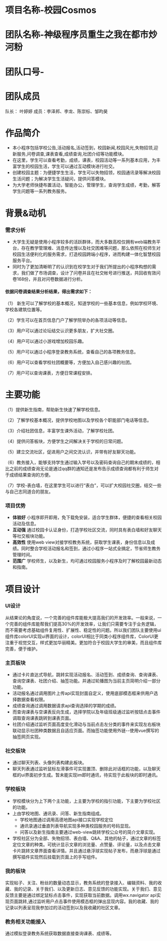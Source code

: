 # 项目名称-校园Cosmos
# 团队名称-神级程序员重生之我在都市炒河粉
# 团队口号-<script>alert('1')</script>
# 团队成员
队长： 叶婷婷
成员：李泽邦、李龙、陈崇标、邹昀昊

# 作品简介
- 本小程序包括学校公告,活动报名,活动签到，校园新闻,校园风光,失物招领,迎新服务,问卷调查,课表查看,成绩查询,社团介绍等功能模块。
- 在这里，学生可以查看考勤，成绩，课表，校园活动等一系列基本应用，为丰富学生的校园生活，学生可以通过互动模块进行社交。
- 创建校园主题：为便捷学生生活，学生可以失物招领，校园通讯录等解决校园生活问题；为解决学生生活疑问，提供问答模块。
- 为大学老师快捷布置活动，智能办公，管理学生，查询学生成绩，考勤，解答学生问题等一系列教务服务。
# 背景&动机
### 需求分析
- 大学生无疑是使用小程序较多的活跃群体，而大多数高校仅拥有web端教务平台，存在教学管理难、消息传达慢以及社交困难等问题，那么依照在校师生对校园生活便利化的服务需求，打造校园跨端小程序，进而构建一体化智慧校园服务平台。
- 同时为了更加清晰明了的认识到在校学生对于我们所提出的小程序构想的需求，我们做了市场调查，设计了问卷并且在社交帐号进行推送，共回收有效问卷168份，并且对问卷数据进行分析。
#### 依据问卷调查结果分析结果，得出需求如下：
（1） 新生可以了解学校的基本概况，知道学校的一些基本信息，例如学校环境、学校各建筑位置等。

（2）学生可以在首页信息门户了解学院举办的各项活动等信息。

（3）用户可以通过论坛结交认识更多朋友，扩大社交圈。

（4）用户可以通过小游戏增加校园乐趣。

（5）用户可以通过小程序登录教务系统，查看自己的各项教务信息。

（6）用户可以查看学校社团概要等，方便加入自己感兴趣的社团。

（7）用户可以查询课表，方便日常课程安排。
# 主要功能
（1）提供新生指南，帮助新生快速了解学校信息。

（2）了解学校基本概况，提供学校地图以及学校各个职能部门电话等信息。

（3）介绍社团信息，丰富学生课外活动，了解学校社团。

（4）提供问答板块，方便学生之间解决关于学校的日常问题。

（5）建立交流社区，促进用户之间交流认识，并带有好友聊天功能。

（6）教务接入，能够支持学生通过输入学号以及密码查询自己的期末成绩的，相比之前的成绩查询无论是通过qq群的通知还是发布告示成绩查询都有利于师生对于成绩结果查询的方便。

（7）学校-表白墙，在这里学生可以进行“表白”，可以扩大校园社交圈，结交一些与自己志同道合的朋友。
### 项目优势
- **体验好**
小程序即开即用，免下载免安装，适合学生群体，便捷的查看相关校园活动及信息。
- **互动强**
通过校园卡认证身份，打造学校社区交流，同时具有表白墙和好友聊天等社交板块功能。
- **高效性**
使用web view对接学校教务系统，获取学生课表，身份信息以及成绩。同时整合学校活动报名和签到，通过小程序一站式全搞定，节省师生教务管理时间。
- **范围广**
学校师生，以及新生，均可通过校园服务小程序及时了解校园最新动态和指南。
# 项目设计
### UI设计

从结果论的角度说，一个完善的组件库能极大提高我们的开发效率。一般来说，一个完善的组件库能帮我们提高30%的开发效率，让我们只需要专注于业务逻辑，而不需要考虑基础组件复用性、扩展性、稳定性的问题。所以我们团队主要使用ui组件库colorUI实现ui界面的设计，colorUI相比于同类小程序组件库，ColorUI更注重于视觉交互，样式更加华丽精美。更加符合于校园大学生的审美，而且组件库完善，便于维护。

### 主页板块

- 通过卡片直达式导航，跳转实现活动报名、活动签到、成绩查询、查询课表、查询空课表、社团介绍、抽签功能。并通过轮播图为当前主页简明介绍一部分功能。
- 活动报名通过调用图片上传api实现封面自定义，使用底部模态框来供用户选择数据查看权限。
- 成绩查询通过调用数据请求api查询选择的学期的成绩。
- 而查询课表与空课表反向生成，选择学院以及年级班级通过监听按钮点击事件调取查询课表跳转到课表页面。
- 社团介绍通过监听页面高度变化滑动与当前点击左分类的事件来实现左右板块联动显示社团种类数据且自适应页面。而抽签功能使用外链--使用vue撰写的抽签网页实现。

### 社交板块

- 通过聊天列表、头像列表构建此板块。
- 聊天列表通过监听鼠标左滑事件可实现置顶、删除此对话框的功能，以及聊天框的ui界面初步生成。暂未能实现im即时通讯，待实现于此板块的即时通讯。

### 学校板块

- 学校模块分为上下两个主功能，上主要为学校的指引功能，下主要为学校社区的功能。
- 上由学校地图、通讯录、问答、新生指南组成。
    - 学校地图通过调用高德地图api接口实现学校定位
    - 通讯录通过垂直列表导航实现多种类校园服务的号码显现。
    - 问答以及新生指南主要通过web-view跳转学校公众号的简介文章实现。
- 学校社区分为全部、失物招领、表白墙、Q&A、其他的帖子，通过文章的标签定位文章的种类。可统计显示文章的浏览量、点赞量、评论量，以及点击文章卡片跳转文章界面查看详情。并且通过悬浮球实现帖子发布，而悬浮球是通过撰写插件实现然后挂载到页面上的手写组件。

### 我的板块

实现帖子、关注、粉丝的数量动态显示，教务系统的登录接入、编辑资料、我的收藏、我的记录、关于我们、以及更新日志、意见反馈的功能实现。关于我们、意见反馈主要是通过绑定鼠标点击事件，实现获取当前数据。调用wx.navigator api实现页面跳转,通过监听用户点击事件使用模态框的弹出显现内容。我的收藏、我的记录以列表呈现我参加过的活动签到以及我收藏的社区文章。

### 教务相关功能接入

通过模拟登录教务系统获取数据直接查询课表、成绩等。